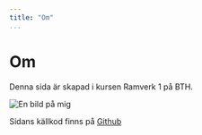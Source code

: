 ```yaml
---
title: "Om"
...
```

Om
=========================

Denna sida är skapad i kursen Ramverk 1 på BTH.

<img class="meImg" src="cimage/img.php?src=code.png&width=460&height=240&crop-to-fit" alt="En bild på mig">

Sidans källkod finns på [Github](https://github.com/reblex/anax)
